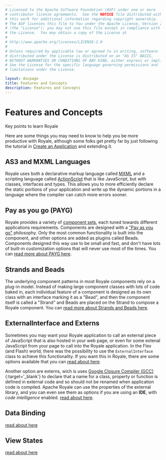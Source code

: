 ```yaml
---
# Licensed to the Apache Software Foundation (ASF) under one or more
# contributor license agreements.  See the NOTICE file distributed with
# this work for additional information regarding copyright ownership.
# The ASF licenses this file to You under the Apache License, Version 2.0
# (the "License"); you may not use this file except in compliance with
# the License.  You may obtain a copy of the License at
# 
# http://www.apache.org/licenses/LICENSE-2.0
# 
# Unless required by applicable law or agreed to in writing, software
# distributed under the License is distributed on an "AS IS" BASIS,
# WITHOUT WARRANTIES OR CONDITIONS OF ANY KIND, either express or implied.
# See the License for the specific language governing permissions and
# limitations under the License.

layout: docpage
title: Features and Concepts
description: Features and Concepts
---
```


# Features and Concepts

Key points to learn Royale

Here are some things you may need to know to help you be more productive with Royale, although some folks get pretty far by just following the tutorial in [Create an Application](create-an-Application.html) and extending it.

## AS3 and MXML Languages

Royale uses both a declarative markup language called [MXML](welcome/features/mxml.html) and a scripting language called [ActionScript](welcome/features/as3.html) that is like JavaScript, but with classes, interfaces and types.  This allows you to more efficiently declare the static portions of your application and write up the dynamic portions in a language where the compiler can catch more errors sooner.

## Pay as you go (PAYG)

Royale provides a variety of [component sets](./user-interface/components.html), each tuned towards different applications requirements. Components are designed with a ["Pay as you go"](welcome/features/payg.html) philosophy. Only the most common functionality is built into the component, and other options are added as plugins called Beads. Components designed this way use to be small and fast, and don't have lots of built-in customization options that will never use most of the times. You can [read more about PAYG here](welcome/features/payg.html).

## Strands and Beads

The underlying component patterns in most Royale components rely on a plug-in model.  Instead of making large component classes with lots of code baked in, each individual feature of a component is designed as its own class with an interface marking it as a "Bead", and then the component itself is called a "Strand" and Beads are placed on the Strand to compose a Royale component.  You can [read more about Strands and Beads here](welcome/features/strands-and-beads.html).

## ExternalInterface and Externs

Sometimes you may want your Royale application to call an external piece of JavaScript that is also hosted in your web page, or even for some extenal JavaScript from your page to call into the Royale application. In the Flex (and Flash) world, there was the possibility to use the `ExternalInterface` class to achieve this functionality. If you want this in Royale, there are some options available that you can [read about here](welcome/features/external-interface.html).

Another option are externs, wich is uses [Google Closure Compiler (GCC)](https://developers.google.com/closure/compiler/){:target='_blank'} to declare that a name for a class, property or function is defined in external code and so should not be renamed when application code is compiled. Apache Royale can use the properties of the external library, and you can even see them as options if you are using an __IDE__, with _code intelligence_ enabled. [read about here](welcome/features/externs.html).

## Data Binding

[read about here](welcome/features/data-binding.html)

## View States

[read about here](welcome/features/view-states.html)
